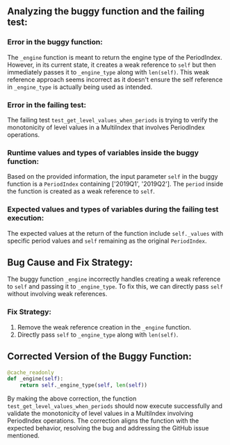 ## Analyzing the buggy function and the failing test:

### Error in the buggy function:

The `_engine` function is meant to return the engine type of the PeriodIndex. However, in its current state, it creates a weak reference to `self` but then immediately passes it to `_engine_type` along with `len(self)`. This weak reference approach seems incorrect as it doesn't ensure the self reference in `_engine_type` is actually being used as intended.

### Error in the failing test:
The failing test `test_get_level_values_when_periods` is trying to verify the monotonicity of level values in a MultiIndex that involves PeriodIndex operations.

### Runtime values and types of variables inside the buggy function:
Based on the provided information, the input parameter `self` in the buggy function is a `PeriodIndex` containing ['2019Q1', '2019Q2']. The `period` inside the function is created as a weak reference to `self`.

### Expected values and types of variables during the failing test execution:
The expected values at the return of the function include `self._values` with specific period values and `self` remaining as the original `PeriodIndex`.

## Bug Cause and Fix Strategy:

The buggy function `_engine` incorrectly handles creating a weak reference to `self` and passing it to `_engine_type`. To fix this, we can directly pass `self` without involving weak references.

### Fix Strategy:
1. Remove the weak reference creation in the `_engine` function.
2. Directly pass `self` to `_engine_type` along with `len(self)`.

## Corrected Version of the Buggy Function:

```python
@cache_readonly
def _engine(self):
    return self._engine_type(self, len(self))
```

By making the above correction, the function `test_get_level_values_when_periods` should now execute successfully and validate the monotonicity of level values in a MultiIndex involving PeriodIndex operations. The correction aligns the function with the expected behavior, resolving the bug and addressing the GitHub issue mentioned.